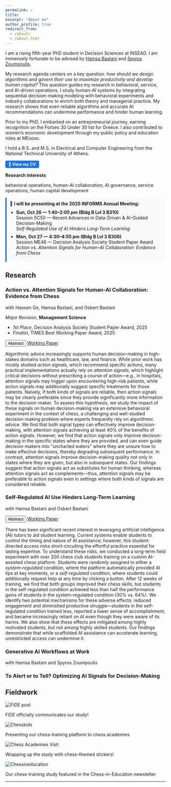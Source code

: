```yaml
---
permalink: /
title: 
excerpt: "About me"
author_profile: true
redirect_from: 
  - /about/
  - /about.html
---
```


I am a rising fifth-year PhD student in Decision Sciences at INSEAD. I am immensely fortunate to be advised by [Hamsa Bastani](https://hamsabastani.github.io/index.html) and [Spyros Zoumpoulis](https://www.insead.edu/faculty-personal-site/spyros-zoumpoulis/research).


My research agenda centers on a key question: <em>how should we design algorithms and govern their use to maximize productivity and develop human capital?</em>
This question guides my research in behavioral, service, and AI-driven operations. I study <em>human-AI systems</em> by integrating sequential decision-making modeling with behavioral experiments and industry collaborations to enrich both theory and managerial practice. My research shows that even reliable algorithms and accurate AI recommendations can undermine performance and hinder human learning.

Prior to my PhD, I embarked on an entrepreneurial journey, earning recognition on the Forbes 30 Under 30 list for Greece. I also contributed to women’s economic development through my public policy and education roles at MExoxo. 

I hold a B.S. and M.S. in Electrical and Computer Engineering from the National Technical University of Athens. 

<p>
  <a href="/files/Stefanos_Poulidis_CV.pdf" 
     style="display:inline-block; padding:4px 10px; font-size:90%; background:#1a73e8; color:#fff; border-radius:4px; text-decoration:none; font-weight:bold;">
    📄 View my CV
  </a>
</p>


**Research interests**

behavioral operations, human-AI collaboration, AI governance, service operations, human capital development

<div style="margin:10px 0; padding:10px; background:#f9f9f9; border-left:4px solid #1a73e8;">
  📢 <strong>I will be presenting at the 2025 INFORMS Annual Meeting:</strong>
  <ul style="margin:10px 0; padding-left:20px;">
    <li>
      <strong>Sun, Oct 26 — 1:40–2:05 pm (Bldg B Lvl 3 B310)</strong><br>
      Session SC50 — Recent Advances in Data-Driven & AI-Guided Decision-Making<br>
      <em>Self-Regulated Use of AI Hinders Long-Term Learning</em>
    </li>
    <li style="margin-top:8px;">
      <strong>Mon, Oct 27 — 4:30–4:55 pm (Bldg B Lvl 3 B306)</strong><br>
      Session ME46 — Decision Analysis Society Student Paper Award<br>
      <em>Action vs. Attention Signals for Human–AI Collaboration: Evidence from Chess</em>
    </li>
  </ul>
</div>


## Research

  <h3><strong>Action vs. Attention Signals for Human-AI Collaboration: Evidence from Chess</strong></h3> 
  with Haosen Ge, Hamsa Bastani, and Osbert Bastani  

   <em>Major Revision</em>, **Management Science**

  <ul class="pub-awards">
    <li><em>1st Place</em>, Decision Analysis Society Student Paper Award, 2025</li>
    <li><em>Finalist</em>, TIMES Best Working Paper Award, 2025</li>
  </ul>
   
  <button onclick="toggleAbstract('abstract1')" class="pub-btn">Abstract</button> 
  <a href="https://papers.ssrn.com/sol3/papers.cfm?abstract_id=5128584" target="_blank" class="pub-btn">Working Paper</a>

  <div id="abstract1" class="pub-abstract">
    <p>Algorithmic advice increasingly supports human decision-making in high-stakes domains such as healthcare, law, and finance. While prior work has mostly studied <i>action signals</i>, which recommend specific actions, many practical implementations actually rely on <i>attention signals</i>, which highlight critical decisions without prescribing a course of action—e.g., in hospitals, attention signals may trigger upon encountering high-risk patients, while action signals may additionally suggest specific treatments for those patients. Naïvely, if both kinds of signals are reliable, then action signals may be clearly preferable since they provide significantly more information to the decision-maker. To assess this hypothesis, we study the impact of these signals on human decision-making via an extensive behavioral experiment in the context of chess, a challenging and well-studied decision-making problem where experts frequently rely on algorithmic advice. We find that both signal types can effectively improve decision-making, with attention signals achieving at least 40% of the benefits of action signals. However, we find that action signals only improve decision-making in the specific states where they are provided, and can even guide decision-makers into "uncharted waters" where they are unsure how to make effective decisions, thereby degrading subsequent performance. In contrast, attention signals improve decision-making quality not only in states where they are given, but also in subsequent states. Our findings suggest that action signals act as substitutes for human thinking, whereas attention signals act as complements—thus, attention signals may be preferable to action signals even in settings where both kinds of signals are considered reliable.</p>
  </div>




  <h3><strong>Self-Regulated AI Use Hinders Long-Term Learning</strong></h3> 
  with Hamsa Bastani and Osbert Bastani

  <button onclick="toggleAbstract('abstract2')" class="pub-btn">Abstract</button> 
  <a href="https://www.dropbox.com/scl/fi/xr01rbd9kiui5nbj7ta17/Self-Regulated-AI-Use-Hinders-Long-Term-Learning.pdf?rlkey=iw9o87ngri1q2vrfdsh3ricec&st=ehfvwnhy&dl=0" target="_blank" class="pub-btn">Working Paper</a>

  <div id="abstract2" class="pub-abstract">
    <p>There has been significant recent interest in leveraging artificial intelligence (AI) tutors to aid student learning. Current systems enable students to control the timing and nature of AI assistance; however, this student-directed access risks short-circuiting the effortful practice essential for lasting expertise. To understand these risks, we conducted a long-term field experiment with over 200 chess club students training on a custom AI-assisted chess platform. Students were randomly assigned to either a <i>system-regulated</i> condition, where the platform automatically provided AI tips at key moments, or a <i>self-regulated</i> condition, where students could additionally request help at any time by clicking a button. After 12 weeks of training, we find that both groups improved their chess skills, but students in the self-regulated condition achieved less than half the performance gains of students in the system-regulated condition (30% vs. 64%). We identify two potential mechanisms for these adverse effects: reduced engagement and diminished productive struggle—students in the self-regulated condition trained less, reported a lower sense of accomplishment, and became increasingly reliant on AI even though they were aware of its harms. We also show that these effects are mitigated among highly motivated students, but not among highly skilled students. Our findings demonstrate that while scaffolded AI assistance can accelerate learning, unrestricted access can undermine it.</p>
  </div>



  <h3><strong>Generative AI Workflows at Work</strong></h3> 
  with Hamsa Bastani and Spyros Zoumpoulis 


   <h3><strong>To Alert or to Tell? Optimizing AI Signals for Decision-Making</strong></h3>


## Fieldwork

<!-- Carousel Container -->
<div class="fieldwork-carousel">
  <div class="swiper-container">
    <div class="swiper-wrapper">
      <div class="swiper-slide">
        <img src="{{ site.baseurl }}/assets/images/FIDE_post.png" alt="FIDE post">
        <p class="swiper-caption">FIDE officially communicates our study!</p>
      </div>
      <div class="swiper-slide">
        <img src="{{ site.baseurl }}/assets/images/chess_kids.jpg" alt="Chesskids">
        <p class="swiper-caption">Presenting our chess-training platform to chess academies</p>
      </div>
      <div class="swiper-slide">
        <img src="{{ site.baseurl }}/assets/images/chess_academies_3.jpeg" alt="Chess Academies Visit">
        <p class="swiper-caption">Wrapping up the study with chess-themed stickers!</p>
      </div>
      <div class="swiper-slide">
        <img src="{{ site.baseurl }}/assets/images/chessed.png" alt="Chessineducation">
        <p class="swiper-caption">Our chess-training study featured in the Chess-in-Education newsletter</p>
      </div>
    </div>
    <!-- Pagination & Navigation Buttons -->
    <div class="swiper-pagination"></div>
  </div>
</div>


---
